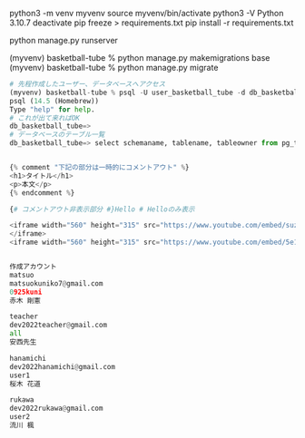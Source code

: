 python3 -m venv myvenv
source myvenv/bin/activate
python3 -V
Python 3.10.7
deactivate
pip freeze > requirements.txt
pip install -r requirements.txt

python manage.py runserver

(myvenv) basketball-tube % python manage.py makemigrations base
(myvenv) basketball-tube % python manage.py migrate

```python
# 先程作成したユーザー、データベースへアクセス
(myvenv) basketball-tube % psql -U user_basketball_tube -d db_basketball_tube
psql (14.5 (Homebrew))
Type "help" for help.
# これが出て来ればOK
db_basketball_tube=>
# データベースのテーブル一覧
db_basketball_tube=> select schemaname, tablename, tableowner from pg_tables;


{% comment "下記の部分は一時的にコメントアウト" %}
<h1>タイトル</h1>
<p>本文</p>
{% endcomment %}

{# コメントアウト非表示部分 #}Hello # Helloのみ表示

<iframe width="560" height="315" src="https://www.youtube.com/embed/suzcpRPH7MU" title="YouTube video player" frameborder="0" allow="accelerometer; autoplay; clipboard-write; encrypted-media; gyroscope; picture-in-picture" allowfullscreen>
</iframe>
<iframe width="560" height="315" src="https://www.youtube.com/embed/5e14TVcoaRg" title="YouTube video player" frameborder="0" allow="accelerometer; autoplay; clipboard-write; encrypted-media; gyroscope; picture-in-picture" allowfullscreen></iframe>


作成アカウント
matsuo
matsuokuniko7@gmail.com
0925kuni
赤木 剛憲

teacher
dev2022teacher@gmail.com
all
安西先生

hanamichi
dev2022hanamichi@gmail.com
user1
桜木 花道

rukawa
dev2022rukawa@gmail.com
user2
流川 楓



